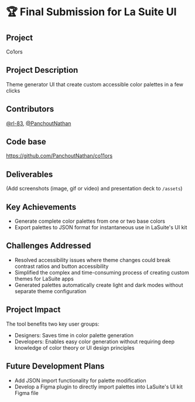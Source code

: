 # 🏆 Final Submission for La Suite UI

## Project
Co1ors

## Project Description
Theme generator UI that create custom accessible color palettes in a few clicks


## Contributors
<a href="https://github.com/rl-83">@rl-83</a>, <a href="https://github.com/PanchoutNathan">@PanchoutNathan</a>

## Code base
https://github.com/PanchoutNathan/co11ors

## Deliverables 

(Add screenshots (image, gif or video) and presentation deck to `/assets`)

## Key Achievements

- Generate complete color palettes from one or two base colors
- Export palettes to JSON format for instantaneous use in LaSuite's UI kit

## Challenges Addressed

- Resolved accessibility issues where theme changes could break contrast ratios and button accessibility
- Simplified the complex and time-consuming process of creating custom themes for LaSuite apps
- Generated palettes automatically create light and dark modes without separate theme configuration

## Project Impact
The tool benefits two key user groups:

- Designers: Saves time in color palette generation
- Developers: Enables easy color generation without requiring deep knowledge of color theory or UI design principles

## Future Development Plans

- Add JSON import functionality for palette modification
- Develop a Figma plugin to directly import palettes into LaSuite's UI kit Figma file
